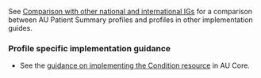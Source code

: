 See [Comparison with other national and international IGs](comparison.html) for a comparison between AU Patient Summary profiles and profiles in other implementation guides.

### Profile specific implementation guidance
- See the [guidance on implementing the Condition resource](https://build.fhir.org/ig/hl7au/au-fhir-core/StructureDefinition-au-core-condition.html#profile-specific-implementation-guidance) in AU Core.

